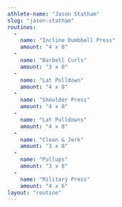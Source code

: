```yaml
---
athlete-name: "Jason Statham"
slug: "jason-statham"
routines:
  -
    name: "Incline Dumbbell Press"
    amount: "4 x 8"
  -
    name: "Barbell Curls"
    amount: "3 x 8"
  -
    name: "Lat Pulldown"
    amount: "4 x 8"
  -
    name: "Shoulder Press"
    amount: "4 x 8"
  -
    name: "Lat Pulldowns"
    amount: "4 x 8"
  -
    name: "Clean & Jerk"
    amount: "3 x 8"
  -
    name: "Pullups"
    amount: "3 x 8"
  -
    name: "Military Press"
    amount: "4 x 6"
layout: "routine"
---
```

